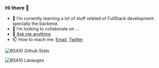 ### Hi there 👋


- 🌱 I’m currently learning a lot of stuff related of FullStack development specially the backend.
- 👯 I’m looking to collaborate on ...
- 💬 [Ask me anything][TwitterToMessages]
- 📫 How to reach me: [Email][Email], [Twitter][Twitter]

![BSA10 Github Stats][Stats]

![BSA10 Lanauges][languages]


[Stats]: https://github-readme-stats.vercel.app/api?username=BSA10&count_private=true
[languages]: https://github-readme-stats.vercel.app/api/top-langs/?username=BSA10&langs_count=6&layout=compact&hide=scss,css
[Twitter]: https://twitter.com/xp187
[Email]: mailto:so-ld@hotmail.com
[TwitterToMessages]: https://twitter.com/messages/2370577769-3805104374?recipient_id=2370577769
